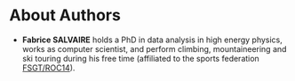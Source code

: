 # About Authors

* **Fabrice SALVAIRE** holds a PhD in data analysis in high energy physics, works as computer
  scientist, and perform climbing, mountaineering and ski touring during his free time (affiliated
  to the sports federation [FSGT/ROC14](https://www.fsgt.org/activites/escal_mont)).
